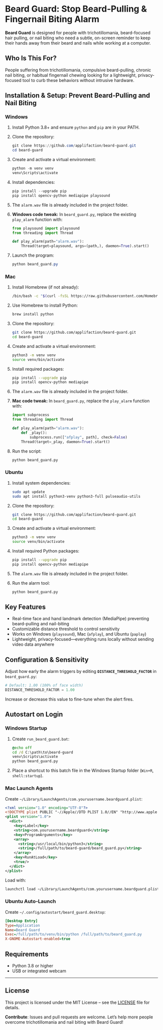 # Beard Guard: Stop Beard-Pulling & Fingernail Biting Alarm

**Beard Guard** is designed for people with trichotillomania, beard-focused hair pulling, or nail biting who need a subtle, on-screen reminder to keep their hands away from their beard and nails while working at a computer.

## Who Is This For?

People suffering from trichotillomania, compulsive beard-pulling, chronic nail biting, or habitual fingernail chewing looking for a lightweight, privacy-focused tool to curb these behaviors without intrusive hardware.

## Installation & Setup: Prevent Beard-Pulling and Nail Biting

### Windows

1. Install Python 3.8+ and ensure `python` and `pip` are in your PATH.
2. Clone the repository:

   ```powershell
   git clone https://github.com/applifaction/beard-guard.git
   cd beard-guard
   ```
3. Create and activate a virtual environment:

   ```powershell
   python -m venv venv
   venv\Scripts\activate
   ```
4. Install dependencies:

   ```powershell
   pip install --upgrade pip
   pip install opencv-python mediapipe playsound
   ```
5. The `alarm.wav` file is already included in the project folder.
6. **Windows code tweak:** In `beard_guard.py`, replace the existing `play_alarm` function with:

   ```python
   from playsound import playsound
   from threading import Thread

   def play_alarm(path="alarm.wav"):
       Thread(target=playsound, args=(path,), daemon=True).start()
   ```
7. Launch the program:

   ```powershell
   python beard_guard.py
   ```

### Mac

1. Install Homebrew (if not already):

   ```bash
   /bin/bash -c "$(curl -fsSL https://raw.githubusercontent.com/Homebrew/install/HEAD/install.sh)"
   ```
2. Use Homebrew to install Python:

   ```bash
   brew install python
   ```
3. Clone the repository:

   ```bash
   git clone https://github.com/applifaction/beard-guard.git
   cd beard-guard
   ```
4. Create and activate a virtual environment:

   ```bash
   python3 -m venv venv
   source venv/bin/activate
   ```
5. Install required packages:

   ```bash
   pip install --upgrade pip
   pip install opencv-python mediapipe
   ```
6. The `alarm.wav` file is already included in the project folder.
7. **Mac code tweak:** In `beard_guard.py`, replace the `play_alarm` function with:

   ```python
   import subprocess
   from threading import Thread

   def play_alarm(path="alarm.wav"):
       def _play():
           subprocess.run(["afplay", path], check=False)
       Thread(target=_play, daemon=True).start()
   ```
8. Run the script:

   ```bash
   python beard_guard.py
   ```

### Ubuntu

1. Install system dependencies:

   ```bash
   sudo apt update
   sudo apt install python3-venv python3-full pulseaudio-utils
   ```
2. Clone the repository:

   ```bash
   git clone https://github.com/applifaction/beard-guard.git
   cd beard-guard
   ```
3. Create and activate a virtual environment:

   ```bash
   python3 -m venv venv
   source venv/bin/activate
   ```
4. Install required Python packages:

   ```bash
   pip install --upgrade pip
   pip install opencv-python mediapipe
   ```
5. The `alarm.wav` file is already included in the project folder.
6. Run the alarm tool:

   ```bash
   python beard_guard.py
   ```

## Key Features

* Real-time face and hand landmark detection (MediaPipe) preventing beard-pulling and nail-biting
* Customizable distance threshold to control sensitivity
* Works on Windows (`playsound`), Mac (`afplay`), and Ubuntu (`paplay`)
* Lightweight, privacy-focused—everything runs locally without sending video data anywhere

## Configuration & Sensitivity

Adjust how early the alarm triggers by editing **`DISTANCE_THRESHOLD_FACTOR`** in `beard_guard.py`:

```python
# Default: 1.00 (100% of face width)
DISTANCE_THRESHOLD_FACTOR = 1.00
```

Increase or decrease this value to fine-tune when the alert fires.

## Autostart on Login

### Windows Startup

1. Create `run_beard_guard.bat`:

   ```bat
   @echo off
   cd /d C:\path\to\beard-guard
   venv\Scripts\activate
   python beard_guard.py
   ```
2. Place a shortcut to this batch file in the Windows Startup folder (`Win+R`, `shell:startup`).

### Mac Launch Agents

Create `~/Library/LaunchAgents/com.yourusername.beardguard.plist`:

```xml
<?xml version="1.0" encoding="UTF-8"?>
<!DOCTYPE plist PUBLIC "-//Apple//DTD PLIST 1.0//EN" "http://www.apple.com/DTDs/PropertyList-1.0.dtd">
<plist version="1.0">
  <dict>
    <key>Label</key>
    <string>com.yourusername.beardguard</string>
    <key>ProgramArguments</key>
    <array>
      <string>/usr/local/bin/python3</string>
      <string>/full/path/to/beard-guard/beard_guard.py</string>
    </array>
    <key>RunAtLoad</key>
    <true/>
  </dict>
</plist>
```

Load with:

```bash
launchctl load ~/Library/LaunchAgents/com.yourusername.beardguard.plist
```

### Ubuntu Auto-Launch

Create `~/.config/autostart/beard_guard.desktop`:

```ini
[Desktop Entry]
Type=Application
Name=Beard Guard
Exec=/full/path/to/venv/bin/python /full/path/to/beard_guard.py
X-GNOME-Autostart-enabled=true
```

## Requirements

* Python 3.8 or higher
* USB or integrated webcam

---

## License

This project is licensed under the MIT License – see the [LICENSE](LICENSE) file for details.

**Contribute**: Issues and pull requests are welcome. Let’s help more people overcome trichotillomania and nail biting with Beard Guard!
